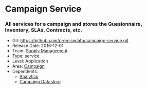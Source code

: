 # Campaign Service
### All services for a campaign and stores the Quesionnaire, Inventory, SLAs, Contracts, etc.
* Git: https://github.com/premisedata/campaign-service.git
* Release Date: 2016-12-01
* Team: [Supply Management](../teams/supply.md)
* Type: service
* Level: Application
* Area: [Campaign](../areas/campaign.png)
* Dependents:
  * [Analytics](analytics-schema.md)
  * [Campaign Datastore](campaign-datastore.md)
